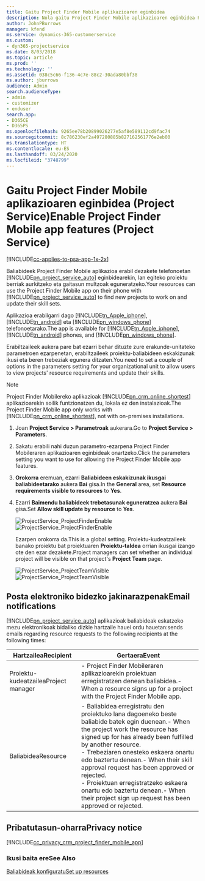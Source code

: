 ```yaml
---
title: Gaitu Project Finder Mobile aplikazioaren eginbidea
description: Nola gaitu Project Finder Mobile aplikazioaren eginbidea Project Service-rako
author: JohnPBurrows
manager: kfend
ms.service: dynamics-365-customerservice
ms.custom:
- dyn365-projectservice
ms.date: 8/03/2018
ms.topic: article
ms.prod: ''
ms.technology: ''
ms.assetid: 038c5c66-f136-4c7e-88c2-30ada80bbf38
ms.author: jburrows
audience: Admin
search.audienceType:
- admin
- customizer
- enduser
search.app:
- D365CE
- D365PS
ms.openlocfilehash: 9265ee78b20899026277e5af8e589112cd9fac74
ms.sourcegitcommit: 8c786230ef2a497280885b827162561776e2eb00
ms.translationtype: HT
ms.contentlocale: eu-ES
ms.lasthandoff: 03/24/2020
ms.locfileid: "3748799"
---
```

# <a name="enable-project-finder-mobile-app-features-project-service"></a><span data-ttu-id="3ef82-103">Gaitu Project Finder Mobile aplikazioaren eginbidea (Project Service)</span><span class="sxs-lookup"><span data-stu-id="3ef82-103">Enable Project Finder Mobile app features (Project Service)</span></span>

[!INCLUDE[cc-applies-to-psa-app-1x-2x](../includes/cc-applies-to-psa-app-1x-2x.md)]

<span data-ttu-id="3ef82-104">Baliabideek Project Finder Mobile aplikazioa erabil dezakete telefonoetan [!INCLUDE[pn_project_service_auto](../includes/pn-project-service-auto.md)] eginbidearekin, lan egiteko proiektu berriak aurkitzeko eta gaitasun multzoak eguneratzeko.</span><span class="sxs-lookup"><span data-stu-id="3ef82-104">Your resources can use the Project Finder Mobile app on their phone with [!INCLUDE[pn_project_service_auto](../includes/pn-project-service-auto.md)] to find new projects to work on and update their skill sets.</span></span>  
  
 <span data-ttu-id="3ef82-105">Aplikazioa erabilgarri dago [!INCLUDE[tn_Apple_iphone](../includes/tn-apple-iphone.md)], [!INCLUDE[tn_android](../includes/tn-android.md)] eta [!INCLUDE[pn_windows_phone](../includes/pn-windows-phone.md)] telefonoetarako.</span><span class="sxs-lookup"><span data-stu-id="3ef82-105">The app is available for [!INCLUDE[tn_Apple_iphone](../includes/tn-apple-iphone.md)], [!INCLUDE[tn_android](../includes/tn-android.md)] phones, and [!INCLUDE[pn_windows_phone](../includes/pn-windows-phone.md)].</span></span>  
  
 <span data-ttu-id="3ef82-106">Erabiltzaileek aukera pare bat ezarri behar dituzte zure erakunde-unitateko parametroen ezarpenetan, erabiltzaileek proiektu-baliabideen eskakizunak ikusi eta beren trebeziak egunera ditzaten.</span><span class="sxs-lookup"><span data-stu-id="3ef82-106">You need to set a couple of options in the parameters setting for your organizational unit to allow users to view projects' resource requirements and update their skills.</span></span>  
  
> [!NOTE]
>  <span data-ttu-id="3ef82-107">Project Finder Mobilereko aplikazioak [!INCLUDE[pn_crm_online_shortest](../includes/pn-crm-online-shortest.md)] aplikazioarekin soilik funtzionatzen du, lokala ez den instalazioak.</span><span class="sxs-lookup"><span data-stu-id="3ef82-107">The Project Finder Mobile app only works with [!INCLUDE[pn_crm_online_shortest](../includes/pn-crm-online-shortest.md)], not with on-premises installations.</span></span>  
  
1. <span data-ttu-id="3ef82-108">Joan **Project Service > Parametroak** aukerara.</span><span class="sxs-lookup"><span data-stu-id="3ef82-108">Go to **Project Service > Parameters**.</span></span>  
  
2. <span data-ttu-id="3ef82-109">Sakatu erabili nahi duzun parametro-ezarpena Project Finder Mobileraren aplikazioaren eginbideak onartzeko.</span><span class="sxs-lookup"><span data-stu-id="3ef82-109">Click the parameters setting you want to use for allowing the Project Finder Mobile app features.</span></span>  
  
3. <span data-ttu-id="3ef82-110">**Orokorra** eremuan, ezarri **Baliabideen eskakizunak ikusgai baliabideetarako** aukera **Bai** gisa.</span><span class="sxs-lookup"><span data-stu-id="3ef82-110">In the **General** area, set **Resource requirements visible to resources** to **Yes**.</span></span>  
  
4. <span data-ttu-id="3ef82-111">Ezarri **Baimendu baliabideek trebetasunak eguneratzea** aukera **Bai** gisa.</span><span class="sxs-lookup"><span data-stu-id="3ef82-111">Set **Allow skill update by resource** to **Yes**.</span></span>  
  
   <span data-ttu-id="3ef82-112">![ProjectService_ProjectFinderEnable](../project-service/media/project-service-project-finder-enable.png "ProjectService_ProjectFinderEnable")</span><span class="sxs-lookup"><span data-stu-id="3ef82-112">![ProjectService_ProjectFinderEnable](../project-service/media/project-service-project-finder-enable.png "ProjectService_ProjectFinderEnable")</span></span>  
  
   <span data-ttu-id="3ef82-113">Ezarpen orokorra da.</span><span class="sxs-lookup"><span data-stu-id="3ef82-113">This is a global setting.</span></span> <span data-ttu-id="3ef82-114">Proiektu-kudeatzaileek banako proiektu bat proiektuaren **Proiektu-taldea** orrian ikusgai izango ote den ezar dezakete.</span><span class="sxs-lookup"><span data-stu-id="3ef82-114">Project managers can set whether an individual project will be visible on that project's **Project Team** page.</span></span>  
  
   <span data-ttu-id="3ef82-115">![ProjectService_ProjectTeamVisible](../project-service/media/project-service-project-team-visible.png "ProjectService_ProjectTeamVisible")</span><span class="sxs-lookup"><span data-stu-id="3ef82-115">![ProjectService_ProjectTeamVisible](../project-service/media/project-service-project-team-visible.png "ProjectService_ProjectTeamVisible")</span></span>  
  
## <a name="email-notifications"></a><span data-ttu-id="3ef82-116">Posta elektroniko bidezko jakinarazpenak</span><span class="sxs-lookup"><span data-stu-id="3ef82-116">Email notifications</span></span>  
 [!INCLUDE[pn_project_service_auto](../includes/pn-project-service-auto.md)] <span data-ttu-id="3ef82-117">aplikazioak baliabideak eskatzeko mezu elektronikoak bidaliko dizkie hartzaile hauei ordu hauetan:</span><span class="sxs-lookup"><span data-stu-id="3ef82-117">sends emails regarding resource requests to the following recipients at the following times:</span></span>  
  
|<span data-ttu-id="3ef82-118">Hartzailea</span><span class="sxs-lookup"><span data-stu-id="3ef82-118">Recipient</span></span>|<span data-ttu-id="3ef82-119">Gertaera</span><span class="sxs-lookup"><span data-stu-id="3ef82-119">Event</span></span>|  
|---------------|-----------|  
|<span data-ttu-id="3ef82-120">Proiektu-kudeatzailea</span><span class="sxs-lookup"><span data-stu-id="3ef82-120">Project manager</span></span>|<span data-ttu-id="3ef82-121">-   Project Finder Mobileraren aplikazioarekin proiektuan erregistratzen denean baliabidea.</span><span class="sxs-lookup"><span data-stu-id="3ef82-121">-   When a resource signs up for a project with the Project Finder Mobile app.</span></span>|  
|<span data-ttu-id="3ef82-122">Baliabidea</span><span class="sxs-lookup"><span data-stu-id="3ef82-122">Resource</span></span>|<span data-ttu-id="3ef82-123">-   Baliabidea erregistratu den proiektuko lana dagoeneko beste baliabide batek egin duenean.</span><span class="sxs-lookup"><span data-stu-id="3ef82-123">-   When the project work the resource has signed up for has already been fulfilled by another resource.</span></span><br /><span data-ttu-id="3ef82-124">-   Trebeziaren onesteko eskaera onartu edo baztertu denean.</span><span class="sxs-lookup"><span data-stu-id="3ef82-124">-   When their skill approval request has been approved or rejected.</span></span><br /><span data-ttu-id="3ef82-125">-   Proiektuan erregistratzeko eskaera onartu edo baztertu denean.</span><span class="sxs-lookup"><span data-stu-id="3ef82-125">-   When their project sign up request has been approved or rejected.</span></span>|  
  
## <a name="privacy-notice"></a><span data-ttu-id="3ef82-126">Pribatutasun-oharra</span><span class="sxs-lookup"><span data-stu-id="3ef82-126">Privacy notice</span></span>  
 [!INCLUDE[cc_privacy_crm_project_finder_mobile_app](../includes/cc-privacy-crm-project-finder-mobile-app.md)]  
  
### <a name="see-also"></a><span data-ttu-id="3ef82-127">Ikusi baita ere</span><span class="sxs-lookup"><span data-stu-id="3ef82-127">See Also</span></span>  
 [<span data-ttu-id="3ef82-128">Baliabideak konfiguratu</span><span class="sxs-lookup"><span data-stu-id="3ef82-128">Set up resources</span></span>](../project-service/set-up-resources.md)
